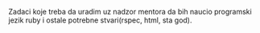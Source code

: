 Zadaci koje treba da uradim uz nadzor mentora da bih naucio programski jezik ruby i ostale potrebne stvari(rspec, html, sta god).
